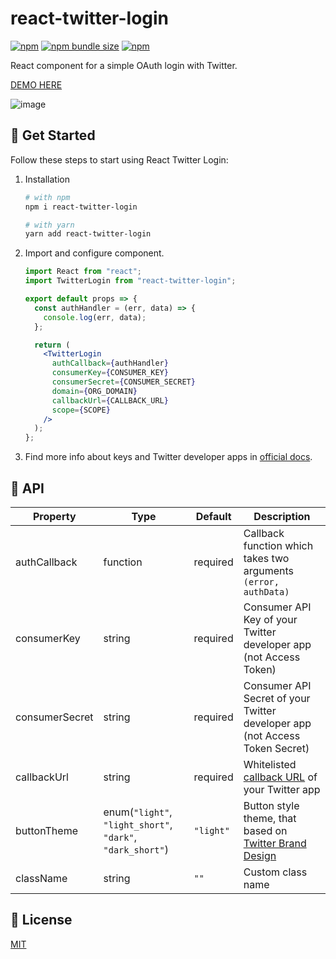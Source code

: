 # react-twitter-login

[![npm](https://img.shields.io/npm/v/react-twitter-login?logo=npm&cacheSeconds=1800)](https://www.npmjs.com/package/react-twitter-login)
[![npm bundle size](https://img.shields.io/bundlephobia/minzip/react-twitter-login?cacheSeconds=1800)](https://www.npmjs.com/package/react-twitter-login)
[![npm](https://img.shields.io/npm/dt/react-twitter-login?cacheSeconds=1800)](https://www.npmjs.com/package/react-twitter-login)

React component for a simple OAuth login with Twitter.

[DEMO HERE](https://alexandrtovmach.github.io/react-twitter-login/)

![image](https://user-images.githubusercontent.com/28801003/70518342-dc895280-1b42-11ea-905a-eed1bdf63694.png)

## 🚀 Get Started

Follow these steps to start using React Twitter Login:

1. Installation

   ```sh
   # with npm
   npm i react-twitter-login

   # with yarn
   yarn add react-twitter-login
   ```

2. Import and configure component.

   ```jsx
   import React from "react";
   import TwitterLogin from "react-twitter-login";

   export default props => {
     const authHandler = (err, data) => {
       console.log(err, data);
     };

     return (
       <TwitterLogin
         authCallback={authHandler}
         consumerKey={CONSUMER_KEY}
         consumerSecret={CONSUMER_SECRET}
         domain={ORG_DOMAIN}
         callbackUrl={CALLBACK_URL}
         scope={SCOPE}
       />
     );
   };
   ```

3. Find more info about keys and Twitter developer apps in [official docs](https://developer.twitter.com/en/docs/basics/apps/overview).

## 📖 API

| Property       | Type                                                       | Default   | Description                                                                                                             |
| -------------- | ---------------------------------------------------------- | --------- | ----------------------------------------------------------------------------------------------------------------------- |
| authCallback   | function                                                   | required  | Callback function which takes two arguments `(error, authData)`                                                         |
| consumerKey    | string                                                     | required  | Consumer API Key of your Twitter developer app (not Access Token)                                                       |
| consumerSecret | string                                                     | required  | Consumer API Secret of your Twitter developer app (not Access Token Secret)                                             |
| callbackUrl    | string                                                     | required  | Whitelisted [callback URL](https://developer.twitter.com/en/docs/basics/apps/guides/callback-urls) of your Twitter app |
| buttonTheme    | enum(`"light"`, `"light_short"`, `"dark"`, `"dark_short"`) | `"light"` | Button style theme, that based on [Twitter Brand Design](https://about.twitter.com/en_us/company/brand-resources.html)  |
| className      | string                                                     | `""`      | Custom class name                                                                                                       |

## 📝 License

[MIT](https://github.com/alexandrtovmach/react-twitter-login/blob/master/LICENSE)
